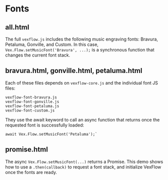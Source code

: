 # Fonts

## all.html

The full `vexflow.js` includes the following music engraving fonts: Bravura, Petaluma, Gonville, and Custom. In this case, `Vex.Flow.setMusicFont('Bravura', ...);` is a synchronous function that changes the current font stack.

## bravura.html, gonville.html, petaluma.html

Each of these files depends on `vexflow-core.js` and the individual font JS files:

```
vexflow-font-bravura.js
vexflow-font-gonville.js
vexflow-font-petaluma.js
vexflow-font-custom.js
```

They use the await keyword to call an async function that returns once the requested font is successfully loaded:

```
await Vex.Flow.setMusicFont('Petaluma');`
```

## promise.html

The async `Vex.Flow.setMusicFont(...)` returns a Promise. This demo shows how to use a `.then(callback)` to request a font stack, and initialize VexFlow once the fonts are ready.
